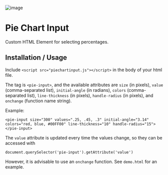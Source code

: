 ![image](https://user-images.githubusercontent.com/26948028/75599283-0d559580-5a69-11ea-999b-cb561260c942.png)


# Pie Chart Input
Custom HTML Element for selecting percentages.

## Installation / Usage
Include `<script src="piechartinput.js"></script>` in the body of your html file.

The tag is `<pie-input>`, and the available attributes are `size` (in pixels), `value` (comma-separated list), `initial-angle` (in radians), `colors` (comma-separated list), `line-thickness` (in pixels), `handle-radius` (in pixels), and `onchange` (function name string).

Example:

```<pie-input size="300" values=".25, .45, .3" initial-angle="3.14" colors="red, blue, #00FF00" line-thickness="10" handle-radius="15"></pie-input>```

The `value` attribute is updated every time the values change, so they can be accessed with

```document.querySelector('pie-input').getAttribute('value')```

However, it is advisable to use an `onchange` function. See `demo.html` for an example.
